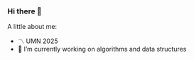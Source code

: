 ### Hi there 👋
A little about me: 
- :part_alternation_mark: UMN 2025
- 🔭 I’m currently working on algorithms and data structures 
 
